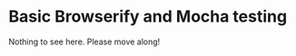 Basic Browserify and Mocha testing
==================================

Nothing to see here. Please move along!
